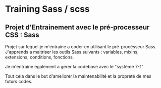 # Training Sass / scss

## Projet d'Entrainement avec le pré-processeur CSS : Sass

Projet sur lequel je m'entraine a coder en utilisant le pré-procésseur Sass.
J'apprends a maitriser les outils Sass suivants : variables, mixins, extensions, conditions, fonctions. 

Je m'entraine egalement a gerer la codebase avec le "système 7-1"

Tout cela dans le but d'ameliorer la maintenabilité et la propreté de mes futurs codes.